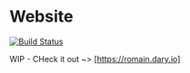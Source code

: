# Website

[![Build Status](https://travis-ci.org/merlindorin/website.svg?branch=master)](https://travis-ci.org/merlindorin/website)

WIP - CHeck it out ~> [https://romain.dary.io]
